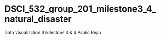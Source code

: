 # DSCI_532_group_201_milestone3_4_natural_disaster
Data Visualization II Milestone 3 &amp; 4 Public Repo
